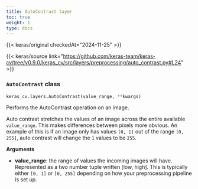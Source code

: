 ```yaml
---
title: AutoContrast layer
toc: true
weight: 1
type: docs
---
```


{{< keras/original checkedAt="2024-11-25" >}}

{{< keras/source link="https://github.com/keras-team/keras-cv/tree/v0.9.0/keras_cv/src/layers/preprocessing/auto_contrast.py#L24" >}}

### `AutoContrast` class

```python
keras_cv.layers.AutoContrast(value_range, **kwargs)
```

Performs the AutoContrast operation on an image.

Auto contrast stretches the values of an image across the entire available
`value_range`. This makes differences between pixels more obvious. An
example of this is if an image only has values `[0, 1]` out of the range
`[0, 255]`, auto contrast will change the `1` values to be `255`.

**Arguments**

- **value_range**: the range of values the incoming images will have.
  Represented as a two number tuple written [low, high].
  This is typically either `[0, 1]` or `[0, 255]` depending
  on how your preprocessing pipeline is set up.
